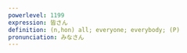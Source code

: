```yaml
---
powerlevel: 1199
expression: 皆さん
definition: (n,hon) all; everyone; everybody; (P)
pronunciation: みなさん
---
```

